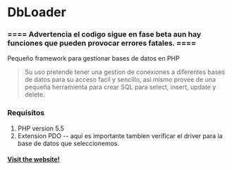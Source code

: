 DbLoader
===============

### ==== Advertencia el codigo sigue en fase beta aun hay funciones que pueden provocar errores fatales. ====

Pequeño framework para gestionar bases de datos en PHP

> Su uso pretende tener una gestion de conexiones a diferentes bases de datos para su acceso facil y sencillo, asi mismo provee de una pequeña herramienta para crear SQL para select, insert, update y delete.

### Requisitos
1. PHP version 5.5
2. Extension PDO -- aqui es importante tambien verificar el driver para la base de datos que seleccionemos.

#### [Visit the website!](http://daket.nixiweb.com/dbloader/)